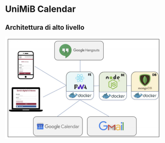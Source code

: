 # UniMiB Calendar

## Architettura di alto livello

![high-level-arhitecture](./high-level-architecture.png)